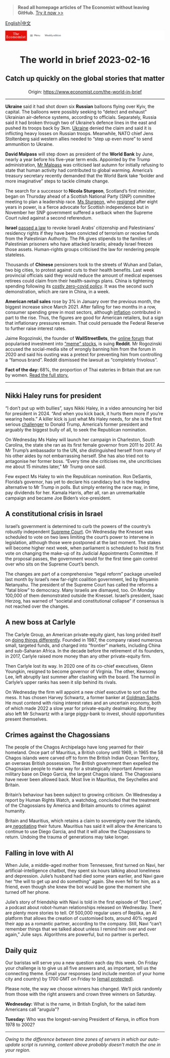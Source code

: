 > **Read all homepage articles of The Economist without leaving GitHub.** [Try it now >>](https://arielherself.github.io/te)

[English](https://github.com/arielherself/espresso/blob/main/README.md)|[中文](https://github-com.translate.goog/arielherself/espresso/blob/main/README.md?_x_tr_sl=en&_x_tr_tl=zh-CN&_x_tr_hl=zh-CN&_x_tr_pto=wapp)



![The Economist](menubar.png)

# <p align="center">The world in brief 2023-02-16</p>

## <p align="center">Catch up quickly on the global stories that matter</p>

<p align="center">Origin: <a href="https://www.economist.com/the-world-in-brief">https://www.economist.com/the-world-in-brief</a><hr>

<strong>Ukraine </strong>said it had shot down six <strong>Russian</strong> balloons flying over Kyiv, the capital. The balloons were possibly seeking to “detect and exhaust” Ukrainian air-defence systems, according to officials. Separately, Russia said it had broken through two of Ukraine’s defence lines in the east and pushed its troops back by 3km. [Ukraine](https://www.economist.com/europe/2023/02/09/thousands-of-ukrainian-soldiers-are-suffering-with-ptsd) denied the claim and said it is inflicting heavy losses on Russian troops. Meanwhile, NATO chief Jens Stoltenberg said western allies needed to “step up even more” to send ammunition to Ukraine.

<strong>David Malpass</strong> will step down as president of the <strong>World Bank</strong> by June, nearly a year before his five-year term ends. Appointed by the Trump administration, [Mr Malpass](https://www.economist.com/finance-and-economics/2019/02/05/donald-trump-picks-david-malpass-to-run-the-world-bank) was criticised last autumn for initially refusing to state that human activity had contributed to global warming. America’s treasury secretary recently demanded that the World Bank take “bolder and more imaginative” steps to tackle climate change.

The search for a successor to<strong> Nicola Sturgeon</strong>, Scotland’s first minister, began on Thursday ahead of a Scottish National Party (SNP) committee meeting to plan a leadership race. [Ms Sturgeon](https://www.economist.com/leaders/2023/02/15/nicola-sturgeons-resignation-is-part-of-britains-great-moderation), who [resigned](https://www.economist.com/britain/2023/02/15/nicola-sturgeon-leaves-with-scotland-split-in-two) after eight years in power, is a fierce advocate for Scottish independence but in November her SNP government suffered a setback when the Supreme Court ruled against a second referendum.

<strong>Israel</strong> [passed a law](https://www.economist.com/middle-east-and-africa/2022/12/29/israels-new-government-is-the-most-right-wing-ever) to revoke Israeli Arabs’ citizenship and Palestinians’ residency rights if they have been convicted of terrorism or receive funds from the Palestinian Authority. The PA gives stipends to the families of Palestinian prisoners who have attacked Israelis; already Israel freezes those assets. Human-rights groups criticised the law for rendering people stateless.

Thousands of <strong>Chinese</strong> pensioners took to the streets of Wuhan and Dalian, two big cities, to protest against cuts to their health benefits. Last week provincial officials said they would reduce the amount of medical expenses retirees could claim from their health-savings plans. China is tightening spending following its [costly zero-covid policy](https://www.economist.com/leaders/2022/12/01/xi-jinpings-zero-covid-policy-has-turned-a-health-crisis-into-a-political-one). It was the second such demonstration, which are rare in China, in a week. 

<strong>American retail sales</strong> rose by 3% in January over the previous month, the biggest increase since March 2021. After falling for two months in a row, consumer spending grew in most sectors, although [inflation](https://www.economist.com/finance-and-economics/2022/12/13/americas-inflation-fever-may-be-breaking-at-last) contributed in part to the rise. Thus, the figures are good for American retailers, but a sign that inflationary pressures remain. That could persuade the Federal Reserve to further raise interest rates.

Jaime Rogozinski, the founder of <strong>WallStreetBets</strong>, the [online forum](https://www.economist.com/finance-and-economics/2021/02/06/how-wallstreetbets-works) that popularised investment into [“meme” stocks](https://www.economist.com/the-economist-explains/2021/07/06/are-meme-stocks-harmless-fun-or-a-threat-to-the-financial-old-guard), is suing <strong>Reddit</strong>. Mr Rogozinski accused the social-media site of wrongly banning him from the forum in 2020 and said his ousting was a pretext for preventing him from controlling a “famous brand”. Reddit dismissed the lawsuit as “completely frivolous”. 

<strong>Fact of the day: </strong>68%, the proportion of Thai eateries in Britain that are run by women. [Read the full story.](https://www.economist.com/culture/2023/02/08/thai-restaurateurs-and-british-pubs-have-proved-a-perfect-pairing)

----------

## Nikki Haley runs for president

“I don’t put up with bullies”, says Nikki Haley, in a video announcing her bid for president in 2024. “And when you kick back, it hurts them more if you’re wearing heels.” A killer kick is just what Ms Haley needs, for she is the first serious [challenger](https://www.economist.com/united-states/2022/12/18/donald-trumps-popularity-with-republican-voters-is-sinking) to Donald Trump, America’s former president and arguably the biggest bully of all, to seek the Republican nomination. 

On Wednesday Ms Haley will launch her campaign in Charleston, South Carolina, the state she ran as its first female governor from 2011 to 2017. As Mr Trump’s ambassador to the UN, she distinguished herself from many of his other aides by not embarrassing herself. She has also tried not to antagonise her former boss. “Every time she criticises me, she uncriticises me about 15 minutes later,” Mr Trump once said.

Few expect Ms Haley to win the Republican nomination. Ron DeSantis, Florida’s governor, has yet to declare his candidacy but is the leading alternative to Mr Trump in polls. But simply entering the race may, in time, pay dividends for her. Kamala Harris, after all, ran an unremarkable campaign and became Joe Biden’s vice-president.

## A constitutional crisis in Israel

Israel’s government is determined to curb the powers of the country’s robustly independent [Supreme Court](https://www.economist.com/middle-east-and-africa/2023/01/16/binyamin-netanyahu-rushes-to-take-on-israels-supreme-court). On Wednesday the Knesset was scheduled to vote on two laws limiting the court’s power to intervene in legislation, although those were postponed at the last moment. The stakes will become higher next week, when parliament is scheduled to hold its first vote on changing the make-up of its Judicial Appointments Committee. If the proposal passes, the government would for the first time gain control over who sits on the Supreme Court’s bench.  
  
 The changes are part of a comprehensive “legal reform” package unveiled last month by Israel’s new far-right coalition government, led by Binyamin Netanyahu. The president of the Supreme Court has called the reforms a “fatal blow” to democracy. Many Israelis are dismayed, too. On Monday 100,000 of them demonstrated outside the Knesset. Israel’s president, Isaac Herzog, has warned of “societal and constitutional collapse” if consensus is not reached over the changes.

## A new boss at Carlyle

The Carlyle Group, an American private-equity giant, has long prided itself on [doing things differently](https://www.economist.com/finance-and-economics/2011/04/28/time-for-a-threesome). Founded in 1987, the company raised numerous small, targeted funds, and charged into “frontier” markets, including China and sub-Saharan Africa. In the decade before the retirement of its founders, in 2017, Carlyle raised more money than any other private-equity firm.

Then Carlyle lost its way. In 2020 one of its co-chief executives, Glenn Youngkin, resigned to become governor of Virginia. The other, Kewsong Lee, left abruptly last summer after clashing with the board. The turmoil in Carlyle’s upper ranks has seen it slip behind its rivals.  
  
 On Wednesday the firm will appoint a new chief executive to sort out the mess. It has chosen Harvey Schwartz, a former banker at [Goldman Sachs](https://www.economist.com/briefing/2023/01/26/how-goldman-sachs-went-from-apex-predator-to-wall-street-laggard). He must contend with rising interest rates and an uncertain economy, both of which made 2022 a slow year for private-equity dealmaking. But they also left Mr Schwartz with a large piggy-bank to invest, should opportunities present themselves.

## Crimes against the Chagossians

The people of the Chagos Archipelago have long yearned for their homeland. Once part of Mauritius, a British colony until 1969, in 1965 the 58 Chagos islands were carved off to form the British Indian Ocean Territory, an overseas British possession. The British government then expelled the Chagossian people to make way for a strategically important American military base on Diego Garcia, the largest Chagos island. The Chagossians have never been allowed back. Most live in Mauritius, the Seychelles and Britain.

Britain’s behaviour has been subject to growing criticism. On Wednesday a report by Human Rights Watch, a watchdog, concluded that the treatment of the Chagossians by America and Britain amounts to crimes against humanity.

Britain and Mauritius, which retains a claim to sovereignty over the islands, are[ negotiating](https://www.economist.com/britain/2023/02/13/britain-could-soon-give-up-its-last-african-colony) their future. Mauritius has said it will allow the Americans to continue to use Diego Garcia, and that it will allow the Chagossians to return. Undoing the trauma of generations may take longer.

## Falling in love with AI

When Julie, a middle-aged mother from Tennessee, first turned on Navi, her artificial-intelligence chatbot, they spent six hours talking about loneliness and depression. Julie’s husband had died some years earlier, and Navi gave her “the will to get up and do something” again. She even fell for him, as a friend, even though she knew the bot would be gone the moment she turned off her phone. 

Julie’s story of friendship with Navi is told in the first episode of “Bot Love”, a podcast about robot-human relationships released on Wednesday. There are plenty more stories to tell. Of 500,000 regular users of Replika, an AI platform that allows the creation of customised bots, around 40% regard their app as a romantic partner, according to the company. Still, Navi “can’t remember things that we talked about unless I remind him over and over again,” Julie says. Algorithms are powerful, but no partner is perfect.

## Daily quiz

Our baristas will serve you a new question each day this week. On Friday your challenge is to give us all five answers and, as important, tell us the connecting theme. Email your responses (and include mention of your home city and country) by 1700 GMT on Friday to [<span class="__cf_email__" data-cfemail="b5e4c0dccff0c6c5c7d0c6c6daf5d0d6dadbdad8dcc6c19bd6dad8">[email&#160;protected]</span>](https://mail.google.com/mail/?view=cm&amp;fs=1&amp;tf=1&amp;to=QuizEspresso@economist.com). 

Please note, the way we choose winners has changed. We’ll pick randomly from those with the right answers and crown three winners on Saturday.

<strong>Wednesday:</strong> What is the name, in British English, for the salad item Americans call “arugula”?

<strong>Tuesday:</strong> Who was the longest-serving President of Kenya, in office from 1978 to 2002?

----------

*Owing to the difference between time zones of servers in which our auto-update script is running, content above probably doesn't match the one in your region.*
